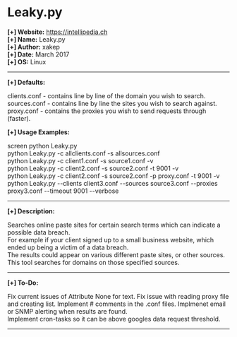 # Leaky.py
										 
<b>[+] Website:</b> https://intellipedia.ch<br />
<b>[+] Name:</b> Leaky.py<br />
<b>[+] Author:</b> xakep<br />
<b>[+] Date:</b> March 2017<br />
<b>[+] OS:</b> Linux<br />
<hr>

<b>[+] Defaults:</b><br />

clients.conf - contains line by line of the domain you wish to search.<br />
sources.conf - contains line by line the sites you wish to search against.<br />
proxy.conf - contains the proxies you wish to send requests through (faster).<br />

<b>[+] Usage Examples:</b><br />

screen python Leaky.py<br />
python Leaky.py -c allclients.conf -s allsources.conf<br />
python Leaky.py -c client1.conf  -s source1.conf -v<br />
python Leaky.py -c client2.conf -s source2.conf -t 9001 -v<br />
python Leaky.py -c client2.conf -s source2.conf -p proxy.conf -t 9001 -v<br />
python Leaky.py --clients client3.conf --sources source3.conf --proxies proxy3.conf --timeout 9001 --verbose<br />
<hr>

<b>[+] Description:</b><br />

Searches online paste sites for certain search terms which can indicate a possible data breach.<br />
For example if your client signed up to a small business website, which ended up being a victim of a data breach.<br />
The results could appear on various different paste sites, or other sources. This tool searches for domains on those specified sources.
<hr>

<b>[+] To-Do:</b><br />

Fix current issues of Attribute None for text.
Fix issue with reading proxy file and creating list.
Implement # comments in the .conf files.
Implmenet email or SNMP alerting when results are found.<br />
Implement cron-tasks so it can be above googles data request threshold.<br />
<hr>
